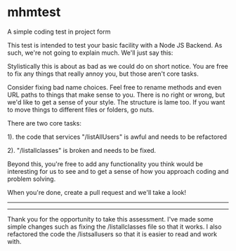 # mhmtest

A simple coding test in project form

This test is intended to test your basic facility with a Node JS Backend. As such, we're not going to explain much. We'll just say this:

Stylistically this is about as bad as we could do on short notice. You are free to fix any things that really annoy you, but those aren't core tasks.

Consider fixing bad name choices.  Feel free to rename methods and even URL paths to things that make sense to you.  There is no right or wrong, but
we'd like to get a sense of your style.  The structure is lame too.  If you want to move things to different files or folders, go nuts.

There are two core tasks:

1). the code that services "/listAllUsers" is awful and needs to be refactored

2). "/listallclasses" is broken and needs to be fixed.

Beyond this, you're free to add any functionality you think would be interesting for us to see and to get a sense of how you approach coding and problem solving.

When you're done, create a pull request and we'll take a look!

***************************************************************************************************************************************************************
***************************************************************************************************************************************************************

Thank you for the opportunity to take this assessment.
I've made some simple changes such as fixing the /listallclasses file so that it works.
I also refactored the code the /listsallusers so that it is easier to read and work with. 
